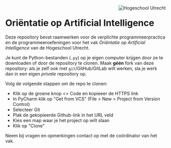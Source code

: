 <img align="right" src="pic/HU.svg" alt="Hogeschool Utrecht">

# Oriëntatie op Artificial Intelligence


Deze repository bevat raamwerken voor de verplichte programmeerpractica en de programmeeroefeningen voor het vak *Oriëntatie op Artificial Intelligence* van de Hogeschool Utrecht.

Je kunt de Python-bestanden (`.py`) op je eigen computer krijgen door ze te downloaden of door de repository te clonen. Maak **géén** fork van deze repository: als je zelf ook met `git`/GitHub/GitLab wilt werken, sla je werk dan in een eigen _private_ repository op.

Volg de volgende stappen om de repo te clonen:
- Klik op de groene knop <> Code en kopieeer de HTTPS link
- In PyCharm klik op "Get from VCS" (File > New > Project from Version Control)
- Selecteer Git
- Plak de gekopieerde Github-link in het URL veld
- Kies een map waar je het project op wilt slaan
- Klik op "Clone"

Neem bij vragen en opmerkingen contact op met de coördinator van het vak.